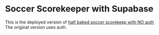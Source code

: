 # Soccer Scorekeeper with Supabase

This is the deployed version of [half baked soccer scorekeep with NO auth](https://github.com/alchemycodelab/half-baked-web-01-soccer-supabase-no-auth)
The original version uses auth.
